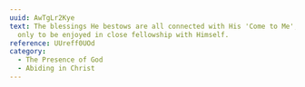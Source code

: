 ```yaml
---
uuid: AwTgLr2Kye
text: The blessings He bestows are all connected with His 'Come to Me', and are
  only to be enjoyed in close fellowship with Himself.
reference: UUreff0UOd
category:
  - The Presence of God
  - Abiding in Christ
---
```

